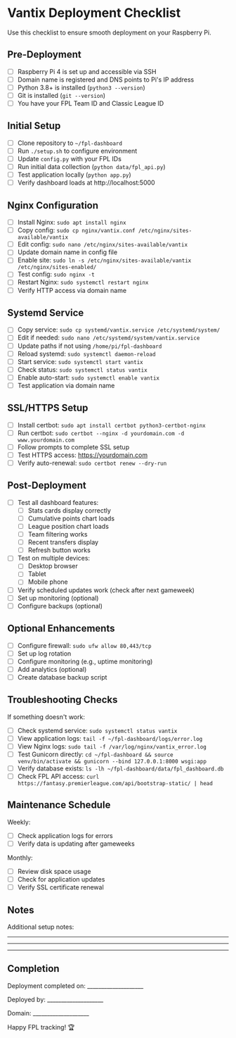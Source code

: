 # Vantix Deployment Checklist

Use this checklist to ensure smooth deployment on your Raspberry Pi.

## Pre-Deployment

- [ ] Raspberry Pi 4 is set up and accessible via SSH
- [ ] Domain name is registered and DNS points to Pi's IP address
- [ ] Python 3.8+ is installed (`python3 --version`)
- [ ] Git is installed (`git --version`)
- [ ] You have your FPL Team ID and Classic League ID

## Initial Setup

- [ ] Clone repository to `~/fpl-dashboard`
- [ ] Run `./setup.sh` to configure environment
- [ ] Update `config.py` with your FPL IDs
- [ ] Run initial data collection (`python data/fpl_api.py`)
- [ ] Test application locally (`python app.py`)
- [ ] Verify dashboard loads at http://localhost:5000

## Nginx Configuration

- [ ] Install Nginx: `sudo apt install nginx`
- [ ] Copy config: `sudo cp nginx/vantix.conf /etc/nginx/sites-available/vantix`
- [ ] Edit config: `sudo nano /etc/nginx/sites-available/vantix`
- [ ] Update domain name in config file
- [ ] Enable site: `sudo ln -s /etc/nginx/sites-available/vantix /etc/nginx/sites-enabled/`
- [ ] Test config: `sudo nginx -t`
- [ ] Restart Nginx: `sudo systemctl restart nginx`
- [ ] Verify HTTP access via domain name

## Systemd Service

- [ ] Copy service: `sudo cp systemd/vantix.service /etc/systemd/system/`
- [ ] Edit if needed: `sudo nano /etc/systemd/system/vantix.service`
- [ ] Update paths if not using `/home/pi/fpl-dashboard`
- [ ] Reload systemd: `sudo systemctl daemon-reload`
- [ ] Start service: `sudo systemctl start vantix`
- [ ] Check status: `sudo systemctl status vantix`
- [ ] Enable auto-start: `sudo systemctl enable vantix`
- [ ] Test application via domain name

## SSL/HTTPS Setup

- [ ] Install certbot: `sudo apt install certbot python3-certbot-nginx`
- [ ] Run certbot: `sudo certbot --nginx -d yourdomain.com -d www.yourdomain.com`
- [ ] Follow prompts to complete SSL setup
- [ ] Test HTTPS access: https://yourdomain.com
- [ ] Verify auto-renewal: `sudo certbot renew --dry-run`

## Post-Deployment

- [ ] Test all dashboard features:
  - [ ] Stats cards display correctly
  - [ ] Cumulative points chart loads
  - [ ] League position chart loads
  - [ ] Team filtering works
  - [ ] Recent transfers display
  - [ ] Refresh button works
- [ ] Test on multiple devices:
  - [ ] Desktop browser
  - [ ] Tablet
  - [ ] Mobile phone
- [ ] Verify scheduled updates work (check after next gameweek)
- [ ] Set up monitoring (optional)
- [ ] Configure backups (optional)

## Optional Enhancements

- [ ] Configure firewall: `sudo ufw allow 80,443/tcp`
- [ ] Set up log rotation
- [ ] Configure monitoring (e.g., uptime monitoring)
- [ ] Add analytics (optional)
- [ ] Create database backup script

## Troubleshooting Checks

If something doesn't work:

- [ ] Check systemd service: `sudo systemctl status vantix`
- [ ] View application logs: `tail -f ~/fpl-dashboard/logs/error.log`
- [ ] View Nginx logs: `sudo tail -f /var/log/nginx/vantix_error.log`
- [ ] Test Gunicorn directly: `cd ~/fpl-dashboard && source venv/bin/activate && gunicorn --bind 127.0.0.1:8000 wsgi:app`
- [ ] Verify database exists: `ls -lh ~/fpl-dashboard/data/fpl_dashboard.db`
- [ ] Check FPL API access: `curl https://fantasy.premierleague.com/api/bootstrap-static/ | head`

## Maintenance Schedule

Weekly:
- [ ] Check application logs for errors
- [ ] Verify data is updating after gameweeks

Monthly:
- [ ] Review disk space usage
- [ ] Check for application updates
- [ ] Verify SSL certificate renewal

## Notes

Additional setup notes:

_______________________________________________________________

_______________________________________________________________

_______________________________________________________________

## Completion

Deployment completed on: ____________________

Deployed by: ____________________

Domain: ____________________

Happy FPL tracking! 🏆
